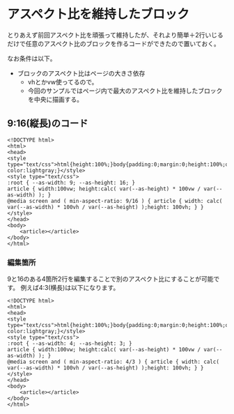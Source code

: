 # アスペクト比を維持したブロック

とりあえず前回アスペクト比を頑張って維持したが、それより簡単＋2行いじるだけで任意のアスペクト比のブロックを作るコードができたので置いておく。

なお条件は以下。

* ブロックのアスペクト比はページの大きさ依存
    * vhとかvw使ってるので。
    * 今回のサンプルではページ内で最大のアスペクト比を維持したブロックを中央に描画する。

## 9:16(縦長)のコード

```
<!DOCTYPE html>
<html>
<head>
<style type="text/css">html{height:100%;}body{padding:0;margin:0;height:100%;overflow:hidden;position:relative;}article{padding:0;margin:auto;position:absolute;top:0;bottom:0;left:0;right:0;background-color:lightgray;}</style>
<style type="text/css">
:root { --as-width: 9; --as-height: 16; }
article { width:100vw; height:calc( var(--as-height) * 100vw / var(--as-width) ); }
@media screen and ( min-aspect-ratio: 9/16 ) { article { width: calc( var(--as-width) * 100vh / var(--as-height) );height: 100vh; } }
</style>
</head>
<body>
	<article></article>
</body>
</html>
```

### 編集箇所

9と16のある4箇所2行を編集することで別のアスペクト比にすることが可能です。
例えば4:3(横長)は以下になります。

```
<!DOCTYPE html>
<html>
<head>
<style type="text/css">html{height:100%;}body{padding:0;margin:0;height:100%;overflow:hidden;position:relative;}article{padding:0;margin:auto;position:absolute;top:0;bottom:0;left:0;right:0;background-color:lightgray;}</style>
<style type="text/css">
:root { --as-width: 4; --as-height: 3; }
article { width:100vw; height:calc( var(--as-height) * 100vw / var(--as-width) ); }
@media screen and ( min-aspect-ratio: 4/3 ) { article { width: calc( var(--as-width) * 100vh / var(--as-height) );height: 100vh; } }
</style>
</head>
<body>
	<article></article>
</body>
</html>
```
